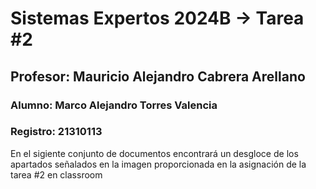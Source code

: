  <html>
  <h1>Sistemas Expertos 2024B -> Tarea #2</h1>
  <h2>Profesor: Mauricio Alejandro Cabrera Arellano</h2>
  <h3>Alumno: Marco Alejandro Torres Valencia</h3>
  <h3>Registro: 21310113</h3>
  <p>En el sigiente conjunto de documentos encontrará un desgloce de los apartados señalados en la imagen proporcionada
en la asignación de la tarea #2 en classroom </p>
</html>
